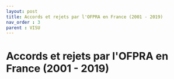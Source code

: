```yaml
---
layout: post
title: Accords et rejets par l'OFPRA en France (2001 - 2019)
nav_order : 3
parent : VISU
---
```


# Accords et rejets par l'OFPRA en France (2001 - 2019)

<div id="observablehq-texte1-21a87e1d"></div>
<div id="observablehq-viewof-dataG2-21a87e1d"></div>
<div id="observablehq-chart1-21a87e1d"></div>
<div id="observablehq-chart2-21a87e1d"></div>
<div id="observablehq-legende1-21a87e1d"></div>


<link rel="stylesheet" href="https://cdn.jsdelivr.net/npm/@observablehq/inspector@5/dist/inspector.css">
<script type="module">
import {Runtime, Inspector} from "https://cdn.jsdelivr.net/npm/@observablehq/runtime@5/dist/runtime.js";
import define from "https://api.observablehq.com/@datasile/graphique4-20220621@72.js?v=3";
new Runtime().module(define, name => {
  if (name === "texte1") return new Inspector(document.querySelector("#observablehq-texte1-21a87e1d"));
  if (name === "viewof dataG2") return new Inspector(document.querySelector("#observablehq-viewof-dataG2-21a87e1d"));
  if (name === "chart1") return new Inspector(document.querySelector("#observablehq-chart1-21a87e1d"));
  if (name === "chart2") return new Inspector(document.querySelector("#observablehq-chart2-21a87e1d"));
  if (name === "legende1") return new Inspector(document.querySelector("#observablehq-legende1-21a87e1d"));
});
</script>
